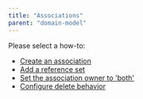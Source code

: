 ```yaml
---
title: "Associations"
parent: "domain-model"
---
```

Please select a how-to:

*   [Create an association](create-an-association)
*   [Add a reference set](add-a-reference-set)
*   [Set the association owner to 'both'](set-the-association-owner-to-both)
*   [Configure delete behavior](configure-delete-behavior)
